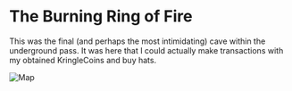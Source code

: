# The Burning Ring of Fire

This was the final (and perhaps the most intimidating) cave within the underground pass. It was here that I could actually make transactions with my obtained KringleCoins and buy hats.

![Map](/img/burning/burningmap.jpg)